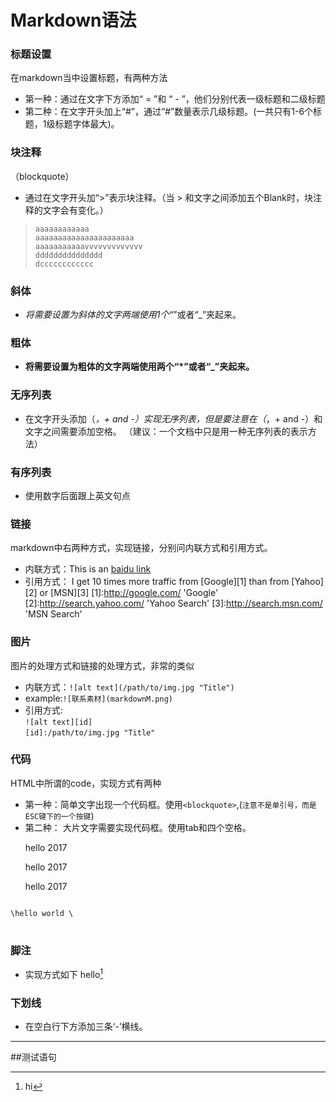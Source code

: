 # Markdown语法

### 标题设置
在markdown当中设置标题，有两种方法
* 第一种：通过在文字下方添加“ = ”和 “ - ”，他们分别代表一级标题和二级标题
* 第二种：在文字开头加上“#”，通过“#”数量表示几级标题。(一共只有1-6个标题，1级标题字体最大)。

### 块注释
（blockquote）
* 通过在文字开头加“>”表示块注释。（当 > 和文字之间添加五个Blank时，块注释的文字会有变化。）

>     aaaaaaaaaaaa
>     aaaaaaaaaaaaaaaaaaaaaa
>     aaaaaaaaaaavvvvvvvvvvvvv
>     ddddddddddddddd
>     dcccccccccccc

### 斜体
* *将需要设置为斜体的文字两端使用1个“*”或者“_”夹起来。

### 粗体
* **将需要设置为粗体的文字两端使用两个“*”或者“_”夹起来。**

### 无序列表
* 在文字开头添加（*，+ and -）实现无序列表，但是要注意在（*，+ and -）和文字之间需要添加空格。
（建议：一个文档中只是用一种无序列表的表示方法）

### 有序列表
* 使用数字后面跟上英文句点

### 链接
markdown中右两种方式，实现链接，分别问内联方式和引用方式。
* 内联方式：This is an [baidu link](http://www.baidu.com)
* 引用方式： I get 10 times more traffic from [Google][1] than from [Yahoo][2] or [MSN][3]
[1]:http://google.com/          'Google'
[2]:http://search.yahoo.com/    'Yahoo Search'
[3]:http://search.msn.com/      'MSN Search'

### 图片
图片的处理方式和链接的处理方式，非常的类似
* 内联方式：`![alt text](/path/to/img.jpg "Title")`
* example:`![联系素材](markdownM.png)`
* 引用方式:<br>
`![alt text][id]`<br>
`[id]:/path/to/img.jpg "Title"`

### 代码
HTML中所谓的code，实现方式有两种
* 第一种：简单文字出现一个代码框。使用`<blockquote>`,(`注意不是单引号，而是ESC键下的一个按键`)
* 第二种： 大片文字需要实现代码框。使用tab和四个空格。
    <p>hello 2017</p>
    <p>hello 2017</p>
    <p>hello 2017</p>
<pre>
<code>
\<p\>hello world \</p\>
</code>
</pre>

### 脚注
* 实现方式如下
    hello[^hello]


    [^hello]:hi

### 下划线
* 在空白行下方添加三条‘-’横线。

- - -

##测试语句
